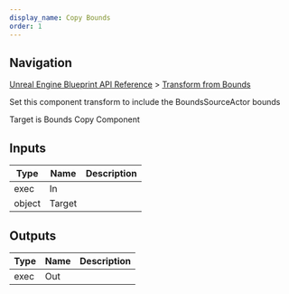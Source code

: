 ```yaml
---
display_name: Copy Bounds
order: 1
---
```

## Navigation

[Unreal Engine Blueprint API Reference](https://dev.epicgames.com/documentation/en-us/unreal-engine/BlueprintAPI) > [Transform from Bounds](https://dev.epicgames.com/documentation/en-us/unreal-engine/BlueprintAPI/TransformfromBounds)

Set this component transform to include the BoundsSourceActor bounds

Target is Bounds Copy Component

## Inputs

| Type | Name | Description |
| --- | --- | --- |
| exec | In |  |
| object | Target |  |

## Outputs

| Type | Name | Description |
| --- | --- | --- |
| exec | Out |  |
